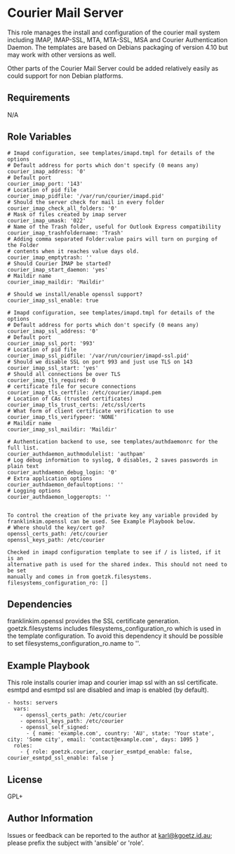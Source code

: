 Courier Mail Server
===================

This role manages the install and configuration of the courier mail system
including IMAP, IMAP-SSL, MTA, MTA-SSL, MSA and Courier Authentication Daemon.
The templates are based on Debians packaging of version 4.10 but may work with
other versions as well.

Other parts of the Courier Mail Server could be added relatively easily as
could support for non Debian platforms.

Requirements
------------

N/A

Role Variables
--------------

```
# Imapd configuration, see templates/imapd.tmpl for details of the options
# Default address for ports which don't specify (0 means any)
courier_imap_address: '0'
# Default port 
courier_imap_port: '143'
# Location of pid file
courier_imap_pidfile: '/var/run/courier/imapd.pid'
# Should the server check for mail in every folder
courier_imap_check_all_folders: '0'
# Mask of files created by imap server
courier_imap_umask: '022'
# Name of the Trash folder, useful for Outlook Express compatibility
courier_imap_trashfoldername: 'Trash'
# Adding comma separated Folder:value pairs will turn on purging of the Folder
# contents when it reaches value days old.
courier_imap_emptytrash: ''
# Should Courier IMAP be started?
courier_imap_start_daemon: 'yes'
# Maildir name
courier_imap_maildir: 'Maildir'

# Should we install/enable openssl support?
courier_imap_ssl_enable: true

# Imapd configuration, see templates/imapd.tmpl for details of the options
# Default address for ports which don't specify (0 means any)
courier_imap_ssl_address: '0'
# Default port 
courier_imap_ssl_port: '993'
# Location of pid file
courier_imap_ssl_pidfile: '/var/run/courier/imapd-ssl.pid'
# Should we disable SSL on port 993 and just use TLS on 143
courier_imap_ssl_start: 'yes'
# Should all connections be over TLS
courier_imap_tls_required: 0
# certificate file for secure connections
courier_imap_tls_certfile: /etc/courier/imapd.pem
# Location of CAs (trusted certificates)
courier_imap_tls_trust_certs: /etc/ssl/certs
# What form of client certificate verification to use
courier_imap_tls_verifypeer: 'NONE'
# Maildir name
courier_imap_ssl_maildir: 'Maildir'

# Authentication backend to use, see templates/authdaemonrc for the full list.
courier_authdaemon_authmodulelist: 'authpam'
# Log debug information to syslog, 0 disables, 2 saves passwords in plain text
courier_authdaemon_debug_login: '0'
# Extra application options
courier_authdaemon_defaultoptions: ''
# Logging options
courier_authdaemon_loggeropts: ''


To control the creation of the private key any variable provided by
franklinkim.openssl can be used. See Example Playbook below.
# Where should the key/cert go?
openssl_certs_path: /etc/courier
openssl_keys_path: /etc/courier

Checked in imapd configuration template to see if / is listed, if it is an
alternative path is used for the shared index. This should not need to be set
manually and comes in from goetzk.filesystems.
filesystems_configuration_ro: []
```

Dependencies
------------

franklinkim.openssl provides the SSL certificate generation.
goetzk.filesystems includes filesystems_configuration_ro which is used in the template configuration. To avoid this dependency it should be possible to set filesystems_configuration_ro.name to ''.

Example Playbook
----------------

This role installs courier imap and courier imap ssl with an ssl certificate.
esmtpd and esmtpd ssl are disabled and imap is enabled (by default).

    - hosts: servers
      vars:
        - openssl_certs_path: /etc/courier
        - openssl_keys_path: /etc/courier
        - openssl_self_signed: 
          - { name: 'example.com', country: 'AU', state: 'Your state', city: 'Some city', email: 'contact@example.com', days: 1095 }
      roles:
        - { role: goetzk.courier, courier_esmtpd_enable: false, courier_esmtpd_ssl_enable: false }

License
-------

GPL+

Author Information
------------------

Issues or feedback can be reported to the author at karl@kgoetz.id.au; please
prefix the subject with 'ansible' or 'role'.

